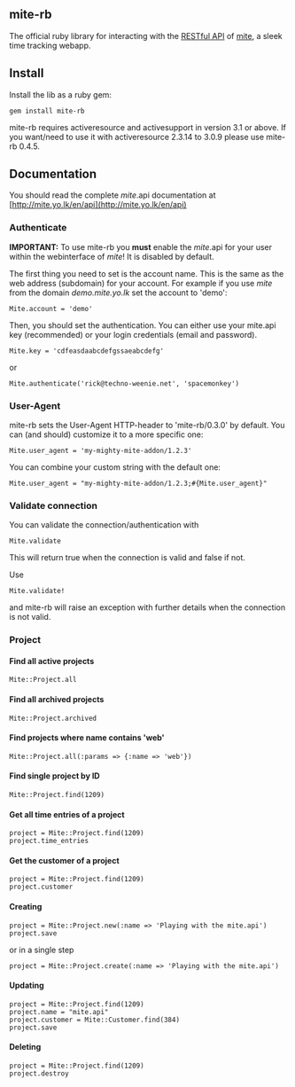 ## mite-rb

The official ruby library for interacting with the [RESTful API](http://mite.yo.lk/en/api) of [mite](http://mite.yo.lk/en), a sleek time tracking webapp.

## Install

Install the lib as a ruby gem:

    gem install mite-rb

mite-rb requires activeresource and activesupport in version 3.1 or above. If you want/need to use it with activeresource 2.3.14 to 3.0.9 please use mite-rb 0.4.5.

## Documentation

You should read the complete *mite*.api documentation at [http://mite.yo.lk/en/api](http://mite.yo.lk/en/api)

### Authenticate

**IMPORTANT:** To use mite-rb you **must** enable the *mite*.api for your user within the webinterface of *mite*! It is disabled by default.

The first thing you need to set is the account name.  This is the same as the web address (subdomain) for your account. For example if you use *mite* from the domain *demo.mite.yo.lk* set the account to 'demo':

    Mite.account = 'demo'

Then, you should set the authentication. You can either use your mite.api key (recommended) or your login credentials (email and password).

    Mite.key = 'cdfeasdaabcdefgssaeabcdefg'

or

    Mite.authenticate('rick@techno-weenie.net', 'spacemonkey')

### User-Agent

mite-rb sets the User-Agent HTTP-header to 'mite-rb/0.3.0' by default. You can (and should) customize it to a more specific one:

    Mite.user_agent = 'my-mighty-mite-addon/1.2.3'

You can combine your custom string with the default one:

    Mite.user_agent = "my-mighty-mite-addon/1.2.3;#{Mite.user_agent}"

### Validate connection

You can validate the connection/authentication with

    Mite.validate

This will return true when the connection is valid and false if not.

Use

    Mite.validate!

and mite-rb will raise an exception with further details when the connection is not valid.

### Project

#### Find all active projects

    Mite::Project.all

#### Find all archived projects

    Mite::Project.archived

#### Find projects where name contains 'web'

    Mite::Project.all(:params => {:name => 'web'})

#### Find single project by ID

    Mite::Project.find(1209)

#### Get all time entries of a project

    project = Mite::Project.find(1209)
    project.time_entries

#### Get the customer of a project

    project = Mite::Project.find(1209)
    project.customer

#### Creating

    project = Mite::Project.new(:name => 'Playing with the mite.api')
    project.save

or in a single step

    project = Mite::Project.create(:name => 'Playing with the mite.api')

#### Updating

    project = Mite::Project.find(1209)
    project.name = "mite.api"
    project.customer = Mite::Customer.find(384)
    project.save

#### Deleting

    project = Mite::Project.find(1209)
    project.destroy


